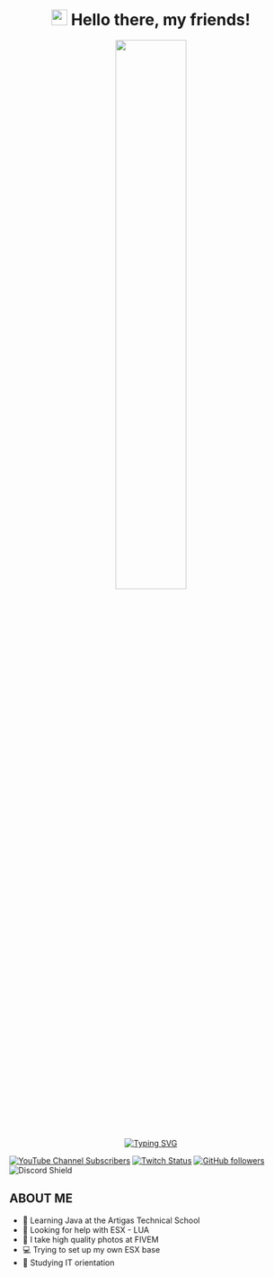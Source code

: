 <h1 align="center">
<img src="https://media.giphy.com/media/hvRJCLFzcasrR4ia7z/giphy.gif" width="28">
Hello there, my friends!  
</h1> 

<p align="center">
<img width="50%" src="https://media.tenor.com/VrzXhtoSwcsAAAAd/hacker-typing.gif"><br>
<a href="https://git.io/typing-svg"><img src="https://readme-typing-svg.herokuapp.com?font=Reboto&duration=2500&pause=1000&color=F70000&center=true&width=435&lines=Welcome+to+my+profile;Learning+Java;Learning+Lua;ESX+BASE+MAKEUP" alt="Typing SVG" /></a>

[![YouTube Channel Subscribers](https://img.shields.io/youtube/channel/subscribers/UCIjEgHA1vatSR2K4rfcdNRg?style=social)](https://youtube.com/Bytex?sub_confirmation=1)
[![Twitch Status](https://img.shields.io/twitch/status/aristidevs?style=social)](https://www.twitch.tv/aristidevs)
[![GitHub followers](https://img.shields.io/github/followers/arisguimera?style=social)](https://github.com/ArisGuimera)
![Discord Shield](https://discordapp.com/api/guilds/807719549075980308/widget.png?style=shield)

## ABOUT ME

- 📘 Learning Java at the Artigas Technical School
- 📕 Looking for help with ESX - LUA
- 🎥 I take high quality photos at FIVEM
- 💻 Trying to set up my own ESX base
- 📗 Studying IT orientation






